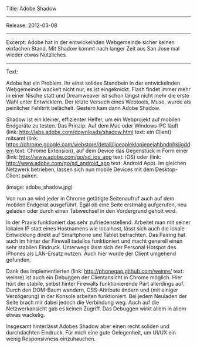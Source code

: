 Title: Adobe Shadow

----

Release: 2012-03-08

----

Excerpt: Adobe hat in der entwickelnden Webgemeinde sicher keinen einfachen Stand. Mit Shadow kommt nach langer Zeit aus San Jose mal wieder etwas Nützliches.
 
----

Text: 

Adobe hat ein Problem. Ihr einst solides Standbein in der entwickelnden Webgemeinde wackelt nicht nur, es ist eingeknickt. Flash findet immer mehr in einer Nische statt und Dreamweaver ist schon längst nicht mehr die erste Wahl unter Entwicklern. Der letzte Versuch eines Webtools, Muse, wurde als peinlicher Fehltritt belächelt. Gestern kam dann Adobe Shadow.

Shadow ist ein kleiner, effizienter Helfer, um ein Webprojekt auf mobilen Endgeräte zu testen. Das Prinzip: Auf dem Mac oder Windows-PC läuft (link: http://labs.adobe.com/downloads/shadow.html text: ein Client) mitsamt (link: https://chrome.google.com/webstore/detail/ijoeapleklopieoejahbpdnhkjjgddem text: Chrome Extension), auf dem Device das Gegenstück in Form einer (link: http://www.adobe.com/go/sd_ios_app text: iOS) oder (link: http://www.adobe.com/go/sd_android_app text: Android App). Im gleichen Netzwerk betrieben, lassen sich nun mobile Devices mit dem Desktop-Client pairen.

(image: adobe_shadow.jpg)

Von nun an wird jeder in Chrome getätigte Seitenaufruf auch auf dem mobilen Endgerät ausgeführt. Egal ob eine Seite erstmalig aufgerufen, neu geladen oder durch einen Tabwechsel in den Vordergrund geholt wird.

In der Praxis funktioniert das sehr zufriedenstellend. Arbeitet man mit seiner lokalen IP statt eines Hostnamens wie localhost, lässt sich auch die lokale Entwicklung direkt auf Smartphone und Tablet betrachten. Das Pairing hat auch im hinter der Firewall tadellos funktioniert und macht generell einen sehr stabilen Eindruck. Unterwegs lässt sich der Personal Hotspot des iPhones als LAN-Ersatz nutzen. Auch hier wurde der Client umgehend gefunden.

Dank des implementierten (link: http://phonegap.github.com/weinre/ text: weinre) ist auch ein Debuggen der Clientansicht in Chrome möglich. Hier hört der stabile, selbst hinter Firewalls funktionierende Part allerdings auf. Durch den DOM-Baum wandern, CSS-Attribute ändern und (mit einiger Verzögerung) in der Konsole arbeiten funktioniert. Bei jedem Neuladen der Seite brach mir dabei jedoch die Verbindung weg. Auch auf die Netzwerkansicht gab es keinen Zugriff. Das Debuggen wirkt allem in allem etwas wackelig.

Insgesamt hinterlässt Adobes Shadow aber einen recht soliden und durchdachten Eindruck. Für mich eine gute Gelegenheit, um UI/UX ein wenig Responsivness einzuhauchen.